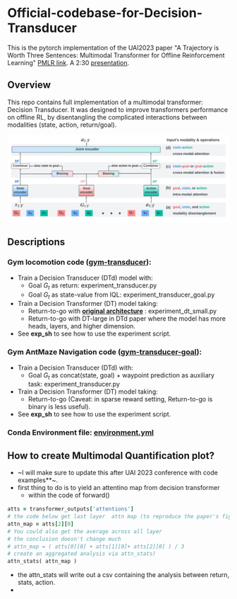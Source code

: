 # Official-codebase-for-Decision-Transducer
This is the pytorch implementation of the UAI2023 paper  "A Trajectory is Worth Three Sentences: Multimodal Transformer for Offline Reinforcement Learning" [PMLR link](https://proceedings.mlr.press/v216/wang23d.html). A 2:30 [presentation](https://youtu.be/-f3zd_2GWuE).

## Overview
This repo contains full implementation of a multimodal transformer: Decision Transducer. It was designed to improve transformers performance on offline RL, by disentangling the complicated interactions between modalities (state, action, return/goal).

![image info](./architecture.png)

## Descriptions

### Gym locomotion code ([gym-transducer](./gym-transducer)): 
* Train a Decision Transducer (DTd) model with: 
    * Goal $G_t$ as return: experiment_transducer.py 
    * Goal $G_t$ as state-value from IQL: experiment_transducer_goal.py 
* Train a Decision Transformer (DT) model taking:
    * Return-to-go with **[original architecture]([https://link-url-here.org](https://github.com/kzl/decision-transformer/tree/master))** : experiment_dt_small.py
    * Return-to-go with DT-large in DTd paper where the model has more heads, layers, and higher dimension.
* See **exp_sh** to see how to use the experiment script.

### Gym AntMaze Navigation code ([gym-transducer-goal](./gym-transducer-goal)):
* Train a Decision Transducer (DTd) with:
    * Goal $G_t$ as concat(state, goal) + waypoint prediction as auxiliary task: experiment_transducer.py
* Train a  Decision Transformer (DT) model taking:
    * Return-to-go (Caveat: in sparse reward setting, Return-to-go is binary is less useful).
* See **exp_sh** to see how to use the experiment script.
      

### Conda Environment file: [environment.yml](./environment.yml)

## How to create Multimodal Quantification plot?

* ~I will make sure to update this after UAI 2023 conference with code examples**~.
* first thing to do is to yield an attentino map from decision transformer
   * within the code of forward()
```ruby
atts = transformer_outputs['attentions']
# the code below get last layer  attn map (to reproduce the paper's figure 1)
attn_map = atts[2][0]
# You could also get the average across all layer
# the conclusion doesn't change much
# attn_map = ( atts[0][0] + atts[1][0]+ atts[2][0] ) / 3
# create an aggregated analysis via attn_stats)
attn_stats( attn_map )
```
* the attn_stats will write out a csv containing the analysis between return, stats, action.
* 

